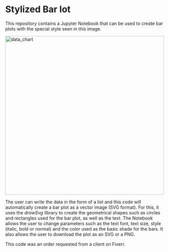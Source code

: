 # Stylized Bar lot

This repository contains a Jupyter Notebook that can be used to create bar plots with the special style seen in this image.

<img src="https://user-images.githubusercontent.com/31867192/212597633-95cc8b66-4d2d-4ab1-9dcc-3c8907d63dcf.png" alt="data_chart" width="500"/>

The user can write the data in the form of a list and this code will automatically create a bar plot as a vector image (SVG format). For this, it uses the *drawSvg* library to create the geometrical shapes such as circles and rectangles used for the bar plot, as well as the text. The Notebook allows the user to change parameters such as the text font, text size, style (italic, bold or normal) and the color used as the basic shade for the bars. It also allows the user to download the plot as an SVG or a PNG.

This code was an order requested from a client on Fiverr.
